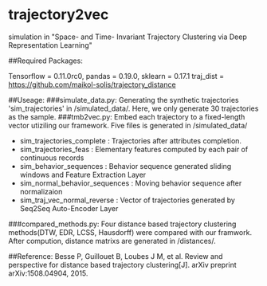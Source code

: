# trajectory2vec

simulation in "Space- and Time- Invariant Trajectory Clustering via Deep Representation Learning"

##Required Packages:

Tensorflow = 0.11.0rc0, 
pandas = 0.19.0, 
sklearn = 0.17.1
traj_dist =  https://github.com/maikol-solis/trajectory_distance


##Useage:
###simulate_data.py: 
Generating the synthetic trajectories 'sim_trajectories' in /simulated_data/.
Here, we only generate 30 trajectories as the sample.
###tmb2vec.py: 
Embed each trajectory to a fixed-length vector utiziling our framework. 
Five files is generated in /simulated_data/
* sim_trajectories_complete : Trajectories after attributes completion.
* sim_trajectories_feas : Elementary features computed by each pair of continuous records
* sim_behavior_sequences : Behavior sequence generated sliding windows and Feature Extraction Layer
* sim_normal_behavior_sequences : Moving behavior sequence after normalizaion
* sim_traj_vec_normal_reverse : Vector of trajectories generated by Seq2Seq Auto-Encoder Layer

###compared_methods.py:
Four distance based trajectory clustering methods(DTW, EDR, LCSS, Hausdorff) were compared with our framwork.
After compution, distance matrixs are generated in /distances/.

##Reference:
Besse P, Guillouet B, Loubes J M, et al. Review and perspective for
distance based trajectory clustering[J]. arXiv preprint arXiv:1508.04904, 2015.

